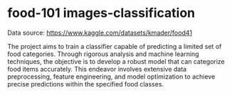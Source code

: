 # food-101 images-classification

Data source: https://www.kaggle.com/datasets/kmader/food41

The project aims to train a classifier capable of predicting a limited set of food categories. Through rigorous analysis and machine learning techniques, the objective is to develop a robust model that can categorize food items accurately. This endeavor involves extensive data preprocessing, feature engineering, and model optimization to achieve precise predictions within the specified food classes.
